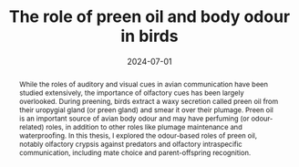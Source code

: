 ---
title: The role of preen oil and body odour in birds
authors:
- Marc Gilles
date: '2024-07-01'
publishDate: '2025-07-09T19:39:21.793016Z'
doi: https://doi.org/10.4119/unibi/2993613

# Include in featured publications
#featured: true

tags:
  - PhD thesis

# Abstract
abstract: While the roles of auditory and visual cues in avian communication have been studied extensively, the importance of olfactory cues has been largely overlooked. During preening, birds extract a waxy secretion called preen oil from their uropygial gland (or preen gland) and smear it over their plumage. Preen oil is an important source of avian body odour and may have perfuming (or odour-related) roles, in addition to other roles like plumage maintenance and waterproofing. In this thesis, I explored the odour-based roles of preen oil, notably olfactory crypsis against predators and olfactory intraspecific communication, including mate choice and parent-offspring recognition.
---